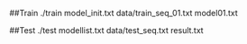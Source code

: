 ##Train
./train <iter> model_init.txt data/train_seq_01.txt model01.txt

##Test
./test modellist.txt data/test_seq.txt result.txt
